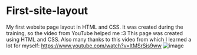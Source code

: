 # First-site-layout
My first website page layout in HTML and CSS. It was created during the training, so the video from YouTube helped me :3
This page was created using HTML and CSS. Also many thanks to this video from which I learned a lot for myself: https://www.youtube.com/watch?v=ltMSrSis9ww
![image](https://user-images.githubusercontent.com/112573798/206889363-29c9d1d6-78f2-435b-9afd-5d77584c3ebe.png)
